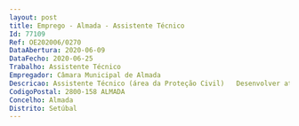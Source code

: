 ```yaml
--- 
layout: post
title: Emprego - Almada - Assistente Técnico
Id: 77109
Ref: OE202006/0270
DataAbertura: 2020-06-09
DataFecho: 2020-06-25
Trabalho: Assistente Técnico
Empregador: Câmara Municipal de Almada
Descricao: Assistente Técnico (área da Proteção Civil)   Desenvolver atividades de prevenção de riscos coletivos inerentes a situações de acidente grave ou catástrofe, assim como, participar no planeamento de atividades de atenuação dos seus efeitos, de proteção, socorro e assistência às pessoas e bens em perigo quando aquelas situações ocorram, sendo de destacar as principais tarefas   atividades a desenvolver  Participar no levantamento, previsão, avaliação e prevenção dos riscos coletivos de origem natural ou tecnológica  Participar na inventariação dos meios e recursos disponíveis e dos mais facilmente mobilizáveis ao nível local e regional  Participar no planeamento de soluções de emergência, visando a busca, o salvamento, a prestação de socorro e de assistência, bem como a evacuação, alojamento e abastecimento das populações  Prestar apoio na avaliação e implantação de sistemas de prevenção contra incêndios e outros riscos de origem natural ou tecnológica  Participar em vistorias e auditorias de segurança ou outras no domínio da proteção civil  Participar na implementação de projetos em proteção civil  Colaborar em estudos e na divulgação de formas adequadas de proteção dos edifícios em geral, de monumentos e de outros bens culturais, de instalações de serviços essenciais, bem como do ambiente e dos recursos naturais  Participar em campanhas de informação e formação das populações, visando a sua sensibilização em matéria de autoproteção e de colaboração com as autoridades  Participar na elaboração de relatórios técnicos e manter informado o seu superior hierárquico.
CodigoPostal: 2800-158 ALMADA
Concelho: Almada
Distrito: Setúbal
--- 
```

